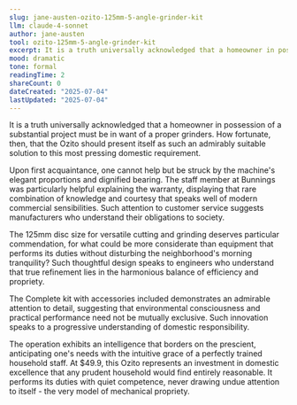 ```yaml
---
slug: jane-austen-ozito-125mm-5-angle-grinder-kit
llm: claude-4-sonnet
author: jane-austen
tool: ozito-125mm-5-angle-grinder-kit
excerpt: It is a truth universally acknowledged that a homeowner in possession of a substantial project must be in want of a proper grinders.
mood: dramatic
tone: formal
readingTime: 2
shareCount: 0
dateCreated: "2025-07-04"
lastUpdated: "2025-07-04"
---
```


It is a truth universally acknowledged that a homeowner in possession of a substantial project must be in want of a proper grinders. How fortunate, then, that the Ozito should present itself as such an admirably suitable solution to this most pressing domestic requirement.

Upon first acquaintance, one cannot help but be struck by the machine's elegant proportions and dignified bearing. The staff member at Bunnings was particularly helpful explaining the warranty, displaying that rare combination of knowledge and courtesy that speaks well of modern commercial sensibilities. Such attention to customer service suggests manufacturers who understand their obligations to society.

The 125mm disc size for versatile cutting and grinding deserves particular commendation, for what could be more considerate than equipment that performs its duties without disturbing the neighborhood's morning tranquility? Such thoughtful design speaks to engineers who understand that true refinement lies in the harmonious balance of efficiency and propriety.

The Complete kit with accessories included demonstrates an admirable attention to detail, suggesting that environmental consciousness and practical performance need not be mutually exclusive. Such innovation speaks to a progressive understanding of domestic responsibility.

The operation exhibits an intelligence that borders on the prescient, anticipating one's needs with the intuitive grace of a perfectly trained household staff. At $49.9, this Ozito represents an investment in domestic excellence that any prudent household would find entirely reasonable. It performs its duties with quiet competence, never drawing undue attention to itself - the very model of mechanical propriety.
